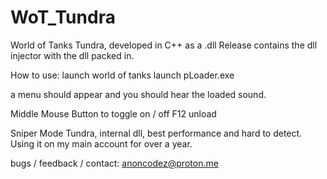 # WoT_Tundra
World of Tanks Tundra, developed in C++ as a .dll
Release contains the dll injector with the dll packed in.

How to use:
launch world of tanks
launch pLoader.exe

a menu should appear and you should hear the loaded sound.

Middle Mouse Button to toggle on / off
F12 unload

Sniper Mode Tundra, internal dll, best performance and hard to detect.
Using it on my main account for over a year.

bugs / feedback / contact:
anoncodez@proton.me
